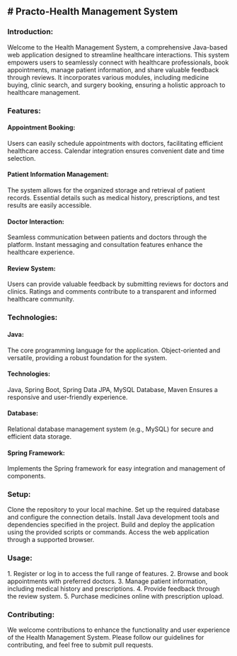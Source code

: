 <h2># Practo-Health Management System</h2>

<h3>Introduction:</h3>

Welcome to the Health Management System, a comprehensive Java-based web application designed to streamline healthcare interactions. This system empowers users to seamlessly connect with healthcare professionals, book appointments, manage patient information, and share valuable feedback through reviews. It incorporates various modules, including medicine buying, clinic search, and surgery booking, ensuring a holistic approach to healthcare management.

<h3>Features:</h3>

<h4>Appointment Booking:</h4>
Users can easily schedule appointments with doctors, facilitating efficient healthcare access.
Calendar integration ensures convenient date and time selection.

<h4>Patient Information Management:</h4>
The system allows for the organized storage and retrieval of patient records.
Essential details such as medical history, prescriptions, and test results are easily accessible.

<h4>Doctor Interaction:</h4>
Seamless communication between patients and doctors through the platform.
Instant messaging and consultation features enhance the healthcare experience.

<h4>Review System:</h4>
Users can provide valuable feedback by submitting reviews for doctors and clinics.
Ratings and comments contribute to a transparent and informed healthcare community.

<h3>Technologies:</h3>
<h4>Java:</h4>
The core programming language for the application.
Object-oriented and versatile, providing a robust foundation for the system.

<h4>Technologies:</h4>
Java, Spring Boot, Spring Data JPA, MySQL Database, Maven
Ensures a responsive and user-friendly experience.

<h4>Database:</h4>
Relational database management system (e.g., MySQL) for secure and efficient data storage.

<h4>Spring Framework:</h4>
Implements the Spring framework for easy integration and management of components.

<h3>Setup:</h3>
Clone the repository to your local machine.
Set up the required database and configure the connection details.
Install Java development tools and dependencies specified in the project.
Build and deploy the application using the provided scripts or commands.
Access the web application through a supported browser.

<h3>Usage:</h3>
1. Register or log in to access the full range of features.
2. Browse and book appointments with preferred doctors.
3. Manage patient information, including medical history and prescriptions.
4. Provide feedback through the review system.
5. Purchase medicines online with prescription upload.

<h3>Contributing:</h3>
We welcome contributions to enhance the functionality and user experience of the Health Management System. Please follow our guidelines for contributing, and feel free to submit pull requests.

